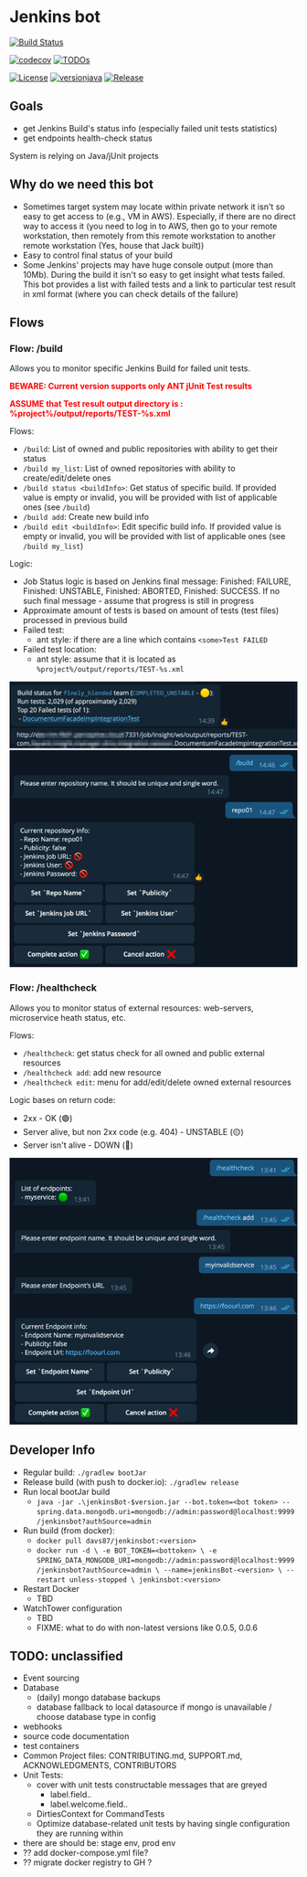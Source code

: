 # Jenkins bot

[![Build Status](https://github.com/davydov-vyacheslav/jenkinsbot/actions/workflows/build.yml/badge.svg)](https://github.com/davydov-vyacheslav/jenkinsbot/actions)

[![codecov](https://codecov.io/gh/davydov-vyacheslav/jenkinsbot/branch/master/graph/badge.svg?token=Ntc7Kn0qXz)](https://codecov.io/gh/davydov-vyacheslav/jenkinsbot)
[![TODOs](https://badgen.net/https/api.tickgit.com/badgen/github.com/davydov-vyacheslav/jenkinsbot/master)](https://www.tickgit.com/browse?repo=github.com/davydov-vyacheslav/jenkinsbot&branch=master)

[![License](https://img.shields.io/badge/License-MIT-blue.svg)](https://opensource.org/licenses/MIT)
[![versionjava](https://img.shields.io/badge/jdk-8-brightgreen.svg?logo=java)](https://www.oracle.com/technetwork/java/javase/downloads/index.html)
[![Release](https://img.shields.io/github/v/release/davydov-vyacheslav/jenkinsbot.svg)](https://github.com/davydov-vyacheslav/jenkinsbot/releases/latest)

## Goals
- get Jenkins Build's status info (especially failed unit tests statistics)
- get endpoints health-check status

System is relying on Java/jUnit projects

## Why do we need this bot
- Sometimes target system may locate within private network it isn't so easy to get access to (e.g., VM in AWS). Especially,
if there are no direct way to access it (you need to log in to AWS, then go to your remote workstation, then remotely from 
this remote workstation to another remote workstation (Yes, house that Jack built))
- Easy to control final status of your build
- Some Jenkins' projects may have huge console output (more than 10Mb). During the build it isn't so easy to get insight
what tests failed. This bot provides a list with failed tests and a link to particular test result in xml format
(where you can check details of the failure)

## Flows 
### Flow: /build

Allows you to monitor specific Jenkins Build for failed unit tests. 

<p style="color: red; font-weight: bold">
 BEWARE: Current version supports only ANT jUnit Test results

<p style="color: red; font-weight: bold">
 ASSUME that Test result output directory is : %project%/output/reports/TEST-%s.xml

Flows:
* `/build`: List of owned and public repositories with ability to get their status
* `/build my_list`: List of owned repositories with ability to create/edit/delete ones
* `/build status <buildInfo>`: Get status of specific build. If provided value is empty or invalid, you will be provided with
list of applicable ones (see `/build`)
* `/build add`: Create new build info
* `/build edit <buildInfo>`: Edit specific build info. If provided value is empty or invalid, you will be provided with 
list of applicable ones (see `/build my_list`)

Logic:
- Job Status logic is based on Jenkins final message: Finished: FAILURE, Finished: UNSTABLE, Finished: ABORTED, Finished: SUCCESS.
If no such final message - assume that progress is still in progress
- Approximate amount of tests is based on amount of tests (test files) processed in previous build
- Failed test: 
  - ant style: if there are a line which contains `<some>Test FAILED` 
- Failed test location:
  - ant style: assume that it is located as `%project%/output/reports/TEST-%s.xml`

![Build Status](./doc/assets/build_status.png)
![Build Add](./doc/assets/build_add.png)


### Flow: /healthcheck

Allows you to monitor status of external resources: web-servers, microservice heath status, etc.

Flows:
* `/healthcheck`: get status check for all owned and public external resources
* `/healthcheck add`: add new resource
* `/healthcheck edit`: menu for add/edit/delete owned external resources

Logic bases on return code: 
* 2xx - OK (🟢)
* Server alive, but non 2xx code (e.g. 404) - UNSTABLE (🟡)
* Server isn't alive - DOWN (🔴)

![HealthCheck](./doc/assets/healthcheck.png)

## Developer Info

* Regular build: `./gradlew bootJar`
* Release build (with push to docker.io): `./gradlew release`
* Run local bootJar build
  * `java -jar .\jenkinsBot-$version.jar --bot.token=<bot token> --spring.data.mongodb.uri=mongodb://admin:password@localhost:9999/jenkinsbot?authSource=admin`
* Run build (from docker): 
  * `docker pull davs87/jenkinsbot:<version>`
  * `docker run -d \
    -e BOT_TOKEN=<bottoken> \
    -e SPRING_DATA_MONGODB_URI=mongodb://admin:password@localhost:9999/jenkinsbot?authSource=admin \
    --name=jenkinsBot-<version> \
    --restart unless-stopped \
    jenkinsbot:<version>`
* Restart Docker
  * TBD
* WatchTower configuration
  * TBD
  * FIXME: what to do with non-latest versions like 0.0.5, 0.0.6

## TODO: unclassified

- Event sourcing
- Database
  - (daily) mongo database backups
  - database fallback to local datasource if mongo is unavailable / choose database type in config
- webhooks
- source code documentation
- test containers
- Common Project files: CONTRIBUTING.md, SUPPORT.md, ACKNOWLEDGMENTS, CONTRIBUTORS
- Unit Tests: 
  - cover with unit tests constructable messages that are greyed
    - label.field.*.*
    - label.welcome.field.*.*
  - DirtiesContext for CommandTests
  - Optimize database-related unit tests by having single configuration they are running within
- there are should be: stage env, prod env
- ?? add docker-compose.yml file?
- ?? migrate docker registry to GH ?